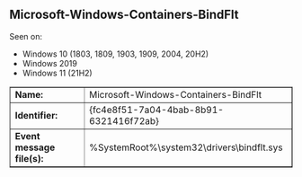 ## Microsoft-Windows-Containers-BindFlt

Seen on:
* Windows 10 (1803, 1809, 1903, 1909, 2004, 20H2)
* Windows 2019
* Windows 11 (21H2)

<table border="1" class="docutils">
  <tbody>
    <tr>
      <td><b>Name:</b></td>
      <td>Microsoft-Windows-Containers-BindFlt</td>
    </tr>
    <tr>
      <td><b>Identifier:</b></td>
      <td>{fc4e8f51-7a04-4bab-8b91-6321416f72ab}</td>
    </tr>
    <tr>
      <td><b>Event message file(s):</b></td>
      <td>%SystemRoot%\system32\drivers\bindflt.sys</td>
    </tr>
  </tbody>
</table>

&nbsp;

